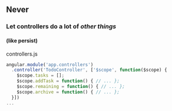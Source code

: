 ## Never
### Let controllers do a lot of *other things*
#### (like persist) 

controllers.js
```javascript
angular.module('app.controllers')
  .controller('TodoController', ['$scope', function($scope) {
    $scope.tasks = [];
    $scope.addTask = function() { // ... };
    $scope.remaining = function() { // ... };
    $scope.archive = function() { // ... };
  }])
...
```
